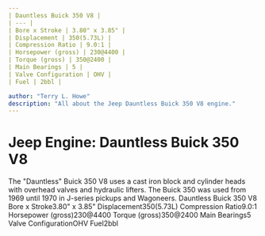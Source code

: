 ```yaml
---
| Dauntless Buick 350 V8 |
| --- |
| Bore x Stroke | 3.80" x 3.85" |
| Displacement | 350(5.73L) |
| Compression Ratio | 9.0:1 |
| Horsepower (gross) | 230@4400 |
| Torque (gross) | 350@2400 |
| Main Bearings | 5 |
| Valve Configuration | OHV |
| Fuel | 2bbl |

author: "Terry L. Howe"
description: "All about the Jeep Dauntless Buick 350 V8 engine."
---
```


# Jeep Engine: Dauntless Buick 350 V8
The "Dauntless" Buick 350 V8 uses a cast iron block and cylinder
heads with overhead valves and hydraulic lifters.  The Buick 350
was used from 1969 until 1970 in J-series pickups and Wagoneers.
Dauntless Buick 350 V8
Bore x Stroke3.80" x 3.85"
Displacement350(5.73L)
Compression Ratio9.0:1
Horsepower (gross)230@4400
Torque (gross)350@2400
Main Bearings5
Valve ConfigurationOHV
Fuel2bbl